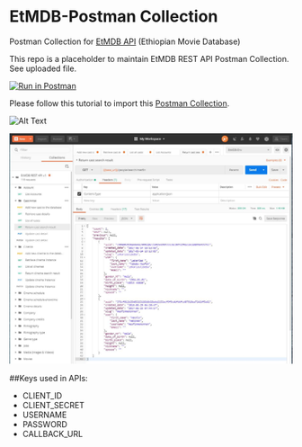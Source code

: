 EtMDB-Postman Collection
========================================
Postman Collection for [EtMDB API](https://etmdb.com) (Ethiopian Movie Database)

This repo is a placeholder to maintain EtMDB REST API Postman Collection. See uploaded file.


[![Run in Postman](https://run.pstmn.io/button.svg)](https://documenter.getpostman.com/view/3854522/RWEfMKHm#05828989-a418-4fa6-8225-74d14c7c51bc)

Please follow this tutorial to import this [Postman Collection](https://www.getpostman.com/docs/collections).

![Alt Text](https://github.com/etmdb/etmdb-postman/blob/master/Images/Postman-etmdb.gif)

![Postman](Images/etmdb-api-postman-collection.JPG)

##Keys used in APIs:
- CLIENT_ID
- CLIENT_SECRET
- USERNAME
- PASSWORD
- CALLBACK_URL
